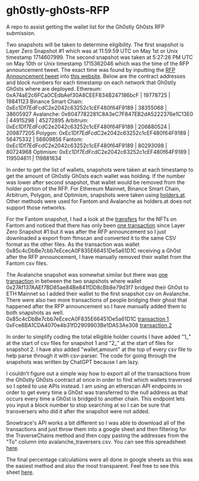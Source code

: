 # gh0stly-gh0sts-RFP
A repo to assist getting the wallet list for the Gh0stly Gh0sts RFP submission.

Two snapshots will be taken to determine eligibility. The first snapshot is Layer Zero Snapshot #1 which was at 11:59:59 UTC on May 1st or Unix timestamp 1714607999. The second snapshot was taken at 5:27:26 PM UTC on May 10th or Unix timestamp 1715362046 which was the time of the RFP announcement tweet. The exact time was found by inputting the [RFP Announcement tweet](https://twitter.com/LayerZero_Labs/status/1788984201930301901) into [this website](https://oduwsdl.github.io/tweetedat/).
Below are the contract addresses and block numbers for each timestamp on each network that Gh0stly Gh0sts where are deployed.
Ethereum: 0xA74aE2c6FCa0CEdbAef30A8CEEF834B247186bcF | 19778725 | 19841123
Binance Smart Chain: 0xEc1Df7EdFcdC2e2042c63252c1cEF480f64F9189 | 38355068 | 38605927
Avalanche: 0x6047782281C8A3eC7F847EB2dA5222376e1C13E0 | 44915298 | 45272895
Arbitrum: 0xEc1Df7EdFcdC2e2042c63252c1cEF480f64F9189 | 206880524 | 209877205
Polygon: 0xEc1Df7EdFcdC2e2042c63252c1cEF480f64F9189 | 56475332 | 56809856
Fantom: 0xEc1Df7EdFcdC2e2042c63252c1cEF480f64F9189 | 80293098 | 80724968
Optimism: 0xEc1Df7EdFcdC2e2042c63252c1cEF480f64F9189 | 119504611 | 119881634

In order to get the list of wallets, snapshots were taken at each timestamp to get the amount of Gh0stly Gh0sts each wallet was holding. If the number was lower after second snapshot, that wallet would be removed from the holder portion of the RFP. For Ethereum Mainnet, Binance Smart Chain, Arbitrum, Polygon, and Optimism, snapshots were taken using [holders.at](https://holders.at/). Other methods were used for Fantom and Avalanche as holders.at does not support those networks.

For the Fantom snapshot, I had a look at the [transfers](https://ftmscan.com/token/0xEc1Df7EdFcdC2e2042c63252c1cEF480f64F9189) for the NFTs on Fantom and noticed that there has only been [one transaction](https://ftmscan.com/tx/0xbb242a587866d9592bf0525a2fc8858e07df7e39e217c17d8c6c4149aedbb889) since Layer Zero Snapshot #1 but it was after the RFP announcement so I just downloaded a export from ftmscan and converted it to the same CSV format as the other files. As the transaction was wallet 0x85c4cDbBe7cbb7eEcecA0F835E66451De5a61D1C receiving a Gh0st after the RFP announcement, I have manually removed their wallet from the Fantom csv files.

The Avalanche snapshot was somewhat similar but there was [one transaction](https://snowtrace.io/tx/0x4282ce5db849246db197faa0a7386f36ca19a34807ddfedea1e545e397f5f9cf?chainId=43114) in between the two snapshots where wallet 0x27Af137AAEf7BD85ae84Be841fDD8cBb8e79d3f7 bridged their Gh0st to ETH Mainnet so I added their wallet to the first snapshot csv on Avalanche. There were also two more transactions of people bridging their ghost that happened after the RFP announcement so I have manually added them to both snapshots as well. 
0x85c4cDbBe7cbb7eEcecA0F835E66451De5a61D1C [transaction 1](https://snowtrace.io/tx/0x4c04bb9dce96b489866d1469e809db0958671d9973690d51433f198f212eefef?chainId=43114)
0xFce8BA1CDA4070e4b31fD2909903Be1DA53Ae308 [transaction 2](https://snowtrace.io/tx/0x3d899c0ae8df17be8474feb58d1fff65bf7a873c5b505ccca2e218450b764245?chainId=43114)

In order to simplify coding the total elligible holder counts I have added "1_" at the start of csv files for snapshot 1 and "2_" at the start of files for snapshot 2. I have also added "wallet,amount" at the top of every csv file to help parse through it with csv-parser. The code for going through the snapshots was written by ChatGPT because I am lazy.

I couldn't figure out a simple way how to export all of the transactions from the Gh0stly Gh0sts contract at once in order to find which wallets traversed so I opted to use APIs instead. I am using an etherscan API endpoints in order to get every time a Gh0st was transferred to the null address as that occurs every time a Gh0st is bridged to another chain. This endpoint lets you input a block number to stop searching at so I can be sure that transversers who did it after the snapshot were not added.

Snowtrace's API works a bit different so I was able to download all of the transactions and just throw them into a google sheet and then filtering for the TraverseChains method and then copy pasting the addresses from the "To" column into avalanche_traversers.csv. You can see this spreadsheet [here](https://docs.google.com/spreadsheets/d/e/2PACX-1vTrHLsgGqDAHbeX6MDgg5heBd9bkLUQvDeJUKJUMCEmJwpZkxpAITKbT_cH7E6K7hz11gZLaHbw-rEE/pubhtml).

The final percentage calculations were all done in google sheets as this was the easiest method and also the most transparent. Feel free to see this sheet [here](https://docs.google.com/spreadsheets/d/18taYyRJOmhWEu1joSjEJwwr4-t7EnyH3BGdfgXaVq5I/edit?usp=sharing).